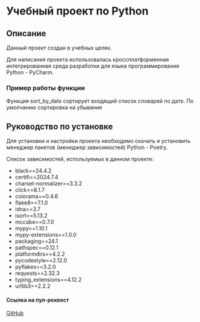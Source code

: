 # Учебный проект по Python

## Описание

Данный проект создан в учебных целях. 

Для написания проекта использовалась кроссплатформенная интегрированная среда разработки для языка программирования Python - PyCharm.

### Пример работы функции

Функция sort_by_date сортирует входящий список словарей по дате. По умолчанию сортировка на убывание

## Руководство по установке

Для установки и настройки проекта необходимо скачать и установить менеджер пакетов (менеджер зависимостей) Python - Poetry.

Список зависимостей, используемых в данном проекте:
- black==24.4.2
- certifi==2024.7.4
- charset-normalizer==3.3.2
- click==8.1.7
- colorama==0.4.6
- flake8==7.1.0
- idna==3.7
- isort==5.13.2
- mccabe==0.7.0
- mypy==1.10.1
- mypy-extensions==1.0.0
- packaging==24.1
- pathspec==0.12.1
- platformdirs==4.2.2
- pycodestyle==2.12.0
- pyflakes==3.2.0
- requests==2.32.3
- typing_extensions==4.12.2
- urllib3==2.2.2

#### Ссылка на пул-реквест

[GitHub](https://github.com/ChubshevAB/Home_work_project/pull/1)
